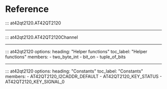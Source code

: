 # Reference

::: at42qt2120.AT42QT2120

----

::: at42qt2120.AT42QT2120Channel

----

::: at42qt2120
    options:
      heading: "Helper functions"
      toc_label: "Helper functions"
      members:
      - two_byte_int
      - bit_on
      - tuple_of_bits

----

::: at42qt2120
    options:
      heading: "Constants"
      toc_label: "Constants"
      members:
      - AT42QT2120_I2CADDR_DEFAULT
      - AT42QT2120_KEY_STATUS
      - AT42QT2120_KEY_SIGNAL_0
